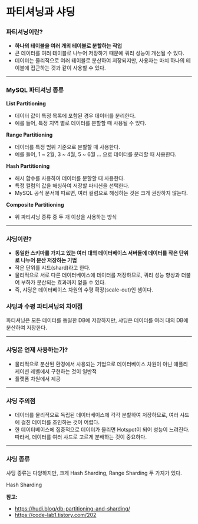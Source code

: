 # 파티셔닝과 샤딩

### **파티셔닝이란?**
- **하나의 테이블을 여러 개의 테이블로 분할하는 작업**
- 큰 데이터를 여러 테이블로 나누어 저장하기 때문에 쿼리 성능이 개선될 수 있다.
- 데이터는 물리적으로 여러 테이블로 분산하여 저장되지만, 사용자는 마치 하나의 테이블에 접근하는 것과 같이 사용할 수 있다.
---
### **MySQL 파티셔닝 종류**

**List Partitioning**
- 데이터 값이 특정 목록에 포함된 경우 데이터를 분리한다.
- 예를 들어, 특정 지역 별로 데이터를 분할할 때 사용될 수 있다.

**Range Partitioning**
- 데이터를 특정 범위 기준으로 분할할 때 사용한다.
- 예를 들어, 1 ~ 2월, 3 ~ 4월, 5 ~ 6월 ... 으로 데이터를 분리할 때 사용한다.

**Hash Partitioning**
- 해시 함수를 사용하여 데이터를 분할할 때 사용한다.
- 특정 컬럼의 값을 해싱하여 저장할 파티션을 선택한다.
- MySQL 공식 문서에 따르면, 여러 컬럼으로 해싱하는 것은 크게 권장하지 않는다.

**Composite Partitioning**
- 위 파티셔닝 종류 중 두 개 이상을 사용하는 방식
---
### **샤딩이란?**
- **동일한 스키마를 가지고 있는 여러 대의 데이터베이스 서버들에 데이터를 작은 단위로 나누어 분산 저장하는 기법**
- 작은 단위를 샤드(shard)라고 한다.
- 물리적으로 서로 다른 데이터베이스에 데이터를 저장하므로, 쿼리 성능 향상과 더불어 부하가 분산되는 효과까지 얻을 수 있다.
- 즉, 샤딩은 데이터베이스 차원의 수평 확장(scale-out)인 셈이다.

### **샤딩과 수평 파티셔닝의 차이점**
파티셔닝은 모든 데이터를 동일한 DB에 저장하지만, 샤딩은 데이터를 여러 대의 DB에 분산하여 저장한다.

---
### **샤딩은 언제 사용하는가?**
- 물리적으로 분산된 환경에서 사용되는 기법으로 데이터베이스 차원이 아닌 애플리케이션 레벨에서 구현하는 것이 일반적
- 플랫폼 차원에서 제공
---
### **샤딩 주의점**
- 데이터를 물리적으로 독립된 데이터베이스에 각각 분할하여 저장하므로, 여러 샤드에 걸친 데이터를 조인하는 것이 어렵다.
- 한 데이터베이스에 집중적으로 데이터가 몰리면 Hotspot이 되어 성능이 느려진다. 따라서, 데이터를 여러 샤드로 고르게 분배하는 것이 중요하다.
---
### **샤딩 종류**
샤딩 종류는 다양하지만, 크게 Hash Sharding, Range Sharding 두 가지가 있다.

Hash Sharding 



**참고:**
- https://hudi.blog/db-partitioning-and-sharding/
- https://code-lab1.tistory.com/202
